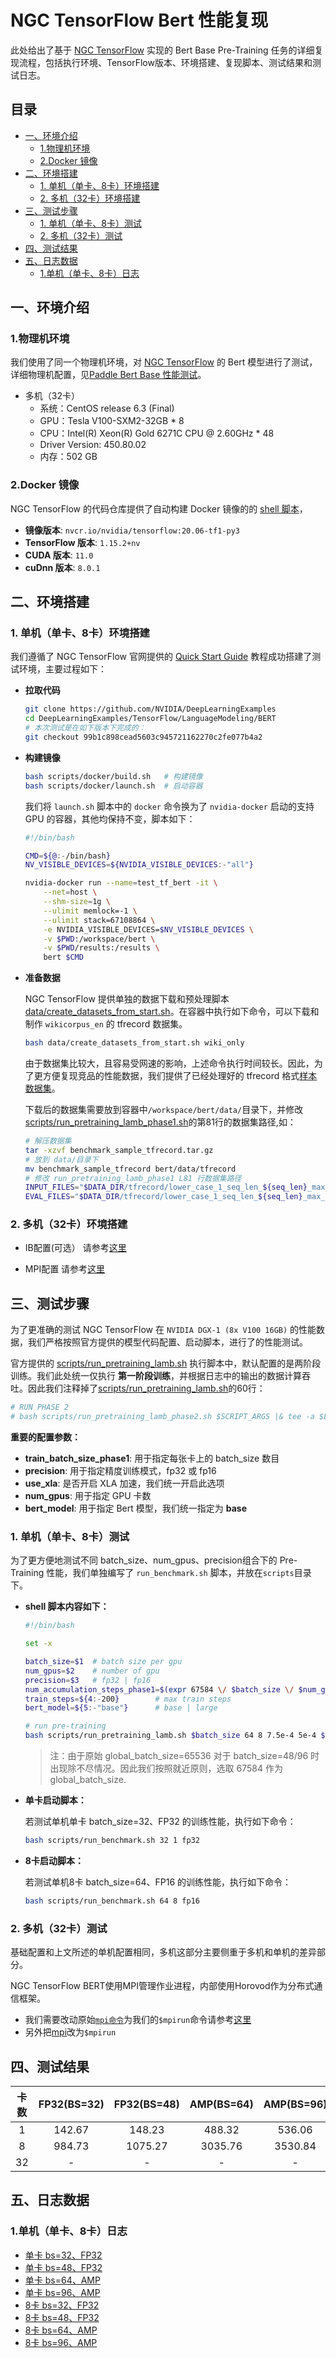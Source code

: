 <!-- omit in toc -->
# NGC TensorFlow Bert 性能复现

此处给出了基于 [NGC TensorFlow](https://github.com/NVIDIA/DeepLearningExamples/tree/master/TensorFlow/LanguageModeling/BERT) 实现的 Bert Base Pre-Training 任务的详细复现流程，包括执行环境、TensorFlow版本、环境搭建、复现脚本、测试结果和测试日志。

<!-- omit in toc -->
## 目录
- [一、环境介绍](#一环境介绍)
  - [1.物理机环境](#1物理机环境)
  - [2.Docker 镜像](#2docker-镜像)
- [二、环境搭建](#二环境搭建)
  - [1. 单机（单卡、8卡）环境搭建](#1-单机单卡8卡环境搭建)
  - [2. 多机（32卡）环境搭建](#2-多机32卡环境搭建)
- [三、测试步骤](#三测试步骤)
  - [1. 单机（单卡、8卡）测试](#1-单机单卡8卡测试)
  - [2. 多机（32卡）测试](#2-多机32卡测试)
- [四、测试结果](#四测试结果)
- [五、日志数据](#五日志数据)
  - [1.单机（单卡、8卡）日志](#1单机单卡8卡日志)


## 一、环境介绍

### 1.物理机环境

我们使用了同一个物理机环境，对 [NGC TensorFlow](https://github.com/NVIDIA/DeepLearningExamples/tree/master/TensorFlow/LanguageModeling/BERT) 的 Bert 模型进行了测试，详细物理机配置，见[Paddle Bert Base 性能测试](../../README.md#1.物理机环境)。

- 多机（32卡）
  - 系统：CentOS release 6.3 (Final)
  - GPU：Tesla V100-SXM2-32GB * 8
  - CPU：Intel(R) Xeon(R) Gold 6271C CPU @ 2.60GHz * 48
  - Driver Version: 450.80.02
  - 内存：502 GB

### 2.Docker 镜像

NGC TensorFlow 的代码仓库提供了自动构建 Docker 镜像的的 [shell 脚本](https://github.com/NVIDIA/DeepLearningExamples/blob/master/TensorFlow/LanguageModeling/BERT/scripts/docker/build.sh)，

- **镜像版本**: `nvcr.io/nvidia/tensorflow:20.06-tf1-py3`
- **TensorFlow 版本**: `1.15.2+nv`
- **CUDA 版本**: `11.0`
- **cuDnn 版本**: `8.0.1`

## 二、环境搭建

### 1. 单机（单卡、8卡）环境搭建

我们遵循了 NGC TensorFlow 官网提供的 [Quick Start Guide](https://github.com/NVIDIA/DeepLearningExamples/tree/master/TensorFlow/LanguageModeling/BERT#quick-start-guide) 教程成功搭建了测试环境，主要过程如下：

- **拉取代码**

  ```bash
  git clone https://github.com/NVIDIA/DeepLearningExamples
  cd DeepLearningExamples/TensorFlow/LanguageModeling/BERT
  # 本次测试是在如下版本下完成的：
  git checkout 99b1c898cead5603c945721162270c2fe077b4a2
  ```

- **构建镜像**

  ```bash
  bash scripts/docker/build.sh   # 构建镜像
  bash scripts/docker/launch.sh  # 启动容器
  ```

  我们将 `launch.sh` 脚本中的 `docker` 命令换为了 `nvidia-docker` 启动的支持 GPU 的容器，其他均保持不变，脚本如下：
  ```bash
  #!/bin/bash

  CMD=${@:-/bin/bash}
  NV_VISIBLE_DEVICES=${NVIDIA_VISIBLE_DEVICES:-"all"}

  nvidia-docker run --name=test_tf_bert -it \
      --net=host \
      --shm-size=1g \
      --ulimit memlock=-1 \
      --ulimit stack=67108864 \
      -e NVIDIA_VISIBLE_DEVICES=$NV_VISIBLE_DEVICES \
      -v $PWD:/workspace/bert \
      -v $PWD/results:/results \
      bert $CMD
  ```

- **准备数据**

  NGC TensorFlow 提供单独的数据下载和预处理脚本 [data/create_datasets_from_start.sh](https://github.com/NVIDIA/DeepLearningExamples/blob/master/TensorFlow/LanguageModeling/BERT/data/create_datasets_from_start.sh)。在容器中执行如下命令，可以下载和制作 `wikicorpus_en` 的 tfrecord 数据集。

  ```bash
  bash data/create_datasets_from_start.sh wiki_only
  ```

  由于数据集比较大，且容易受网速的影响，上述命令执行时间较长。因此，为了更方便复现竞品的性能数据，我们提供了已经处理好的 tfrecord 格式[样本数据集](https://bert-data.bj.bcebos.com/benchmark_sample%2Ftfrecord.tar.gz)。

  下载后的数据集需要放到容器中`/workspace/bert/data/`目录下，并修改[scripts/run_pretraining_lamb_phase1.sh](https://github.com/NVIDIA/DeepLearningExamples/blob/master/TensorFlow/LanguageModeling/BERT/scripts/run_pretraining_lamb_phase1.sh#L81)的第81行的数据集路径,如：

  ```bash
  # 解压数据集
  tar -xzvf benchmark_sample_tfrecord.tar.gz
  # 放到 data/目录下
  mv benchmark_sample_tfrecord bert/data/tfrecord
  # 修改 run_pretraining_lamb_phase1 L81 行数据集路径
  INPUT_FILES="$DATA_DIR/tfrecord/lower_case_1_seq_len_${seq_len}_max_pred_${max_pred_per_seq}_masked_lm_prob_0.15_random_seed_12345_dupe_factor_5_shard_1472_test_split_10/wikicorpus_en/training"
  EVAL_FILES="$DATA_DIR/tfrecord/lower_case_1_seq_len_${seq_len}_max_pred_${max_pred_per_seq}_masked_lm_prob_0.15_random_seed_12345_dupe_factor_5_shard_1472_test_split_10/wikicorpus_en/test"
  ```

### 2. 多机（32卡）环境搭建

- IB配置(可选）
请参考[这里](../../../utils/ib.md)
	
- MPI配置
请参考[这里](../../../utils/mpi.md)

## 三、测试步骤

为了更准确的测试 NGC TensorFlow 在 `NVIDIA DGX-1 (8x V100 16GB)` 的性能数据，我们严格按照官方提供的模型代码配置、启动脚本，进行了的性能测试。

官方提供的 [scripts/run_pretraining_lamb.sh](https://github.com/NVIDIA/DeepLearningExamples/blob/master/TensorFlow/LanguageModeling/BERT/scripts/run_pretraining_lamb.sh) 执行脚本中，默认配置的是两阶段训练。我们此处统一仅执行 **第一阶段训练**，并根据日志中的输出的数据计算吞吐。因此我们注释掉了[scripts/run_pretraining_lamb.sh](https://github.com/NVIDIA/DeepLearningExamples/blob/master/TensorFlow/LanguageModeling/BERT/scripts/run_pretraining_lamb.sh#L60)的60行：

```bash
# RUN PHASE 2
# bash scripts/run_pretraining_lamb_phase2.sh $SCRIPT_ARGS |& tee -a $LOGFILE
```

**重要的配置参数：**

- **train_batch_size_phase1**: 用于指定每张卡上的 batch_size 数目
- **precision**: 用于指定精度训练模式，fp32 或 fp16
- **use_xla**: 是否开启 XLA 加速，我们统一开启此选项
- **num_gpus**: 用于指定 GPU 卡数
- **bert_model**: 用于指定 Bert 模型，我们统一指定为 **base**

### 1. 单机（单卡、8卡）测试

为了更方便地测试不同 batch_size、num_gpus、precision组合下的 Pre-Training 性能，我们单独编写了 `run_benchmark.sh` 脚本，并放在`scripts`目录下。

- **shell 脚本内容如下：**

  ```bash
  #!/bin/bash

  set -x

  batch_size=$1  # batch size per gpu
  num_gpus=$2    # number of gpu
  precision=$3   # fp32 | fp16
  num_accumulation_steps_phase1=$(expr 67584 \/ $batch_size \/ $num_gpus)
  train_steps=${4:-200}        # max train steps
  bert_model=${5:-"base"}      # base | large

  # run pre-training
  bash scripts/run_pretraining_lamb.sh $batch_size 64 8 7.5e-4 5e-4 $precision true $num_gpus 2000 200 $train_steps 200 $num_accumulation_steps_phase1 512 $bert_model
  ```
  > 注：由于原始 global_batch_size=65536 对于 batch_size=48/96 时出现除不尽情况。因此我们按照就近原则，选取 67584 作为 global_batch_size.


- **单卡启动脚本：**

  若测试单机单卡 batch_size=32、FP32 的训练性能，执行如下命令：

  ```bash
  bash scripts/run_benchmark.sh 32 1 fp32
  ```

- **8卡启动脚本：**

  若测试单机8卡 batch_size=64、FP16 的训练性能，执行如下命令：

  ```bash
  bash scripts/run_benchmark.sh 64 8 fp16
  ```

### 2. 多机（32卡）测试

基础配置和上文所述的单机配置相同，多机这部分主要侧重于多机和单机的差异部分。

NGC TensorFlow BERT使用MPI管理作业进程，内部使用Horovod作为分布式通信框架。

- 我们需要改动原始[`mpi命令`](https://github.com/NVIDIA/DeepLearningExamples/blob/master/TensorFlow/LanguageModeling/BERT/scripts/run_pretraining_lamb_phase1.sh#L68)为我们的`$mpirun`命令请参考[这里](../../../utils/mpi.md#需要把集群节点环境传给通信框架) 
- 另外把[mpi](https://github.com/NVIDIA/DeepLearningExamples/blob/master/TensorFlow/LanguageModeling/BERT/scripts/run_pretraining_lamb_phase1.sh#L92)改为`$mpirun`


## 四、测试结果

|卡数 | FP32(BS=32) | FP32(BS=48) | AMP(BS=64) | AMP(BS=96)|
|:-----:|:-----:|:-----:|:-----:|:-----:|
|1 | 142.67 | 148.23 | 488.32 | 536.06 |
|8 | 984.73 | 1075.27 | 3035.76 | 3530.84 |
|32 | - | - | - | -|

## 五、日志数据
### 1.单机（单卡、8卡）日志

- [单卡 bs=32、FP32](./logs/tf_bert_pretraining_lamb_base_fp32_bs32_gpu1.log)
- [单卡 bs=48、FP32](./logs/tf_bert_pretraining_lamb_base_fp32_bs48_gpu1.log)
- [单卡 bs=64、AMP](./logs/tf_bert_pretraining_lamb_base_fp16_bs64_gpu1.log)
- [单卡 bs=96、AMP](./logs/tf_bert_pretraining_lamb_base_fp16_bs96_gpu1.log)
- [8卡 bs=32、FP32](./logs/tf_bert_pretraining_lamb_base_fp32_bs32_gpu8.log)
- [8卡 bs=48、FP32](./logs/tf_bert_pretraining_lamb_base_fp32_bs48_gpu8.log)
- [8卡 bs=64、AMP](./logs/tf_bert_pretraining_lamb_base_fp16_bs64_gpu8.log)
- [8卡 bs=96、AMP](./logs/tf_bert_pretraining_lamb_base_fp16_bs96_gpu8.log)
